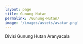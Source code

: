 ```yaml
---
layout: page
title: Gunung Hutan
permalink: /Gunung-Hutan/
image: '/images/assets/avatar.png'
---
```


Divisi Gunung Hutan Aranyacala